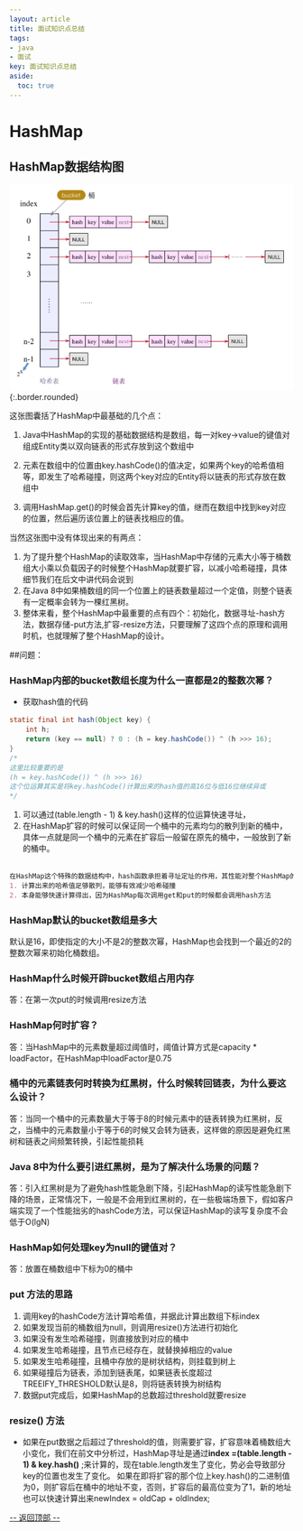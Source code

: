 ```yaml
---
layout: article
title: 面试知识点总结
tags: 
- java
- 面试
key: 面试知识点总结
aside:
  toc: true
---
```


# HashMap 
## HashMap数据结构图

![Image](/assets/mapIndex.png){:.border.rounded}

这张图囊括了HashMap中最基础的几个点：

1. Java中HashMap的实现的基础数据结构是数组，每一对key->value的键值对组成Entity类以双向链表的形式存放到这个数组中

2. 元素在数组中的位置由key.hashCode()的值决定，如果两个key的哈希值相等，即发生了哈希碰撞，则这两个key对应的Entity将以链表的形式存放在数组中

3. 调用HashMap.get()的时候会首先计算key的值，继而在数组中找到key对应的位置，然后遍历该位置上的链表找相应的值。

当然这张图中没有体现出来的有两点：

1. 为了提升整个HashMap的读取效率，当HashMap中存储的元素大小等于桶数组大小乘以负载因子的时候整个HashMap就要扩容，以减小哈希碰撞，具体细节我们在后文中讲代码会说到
2. 在Java 8中如果桶数组的同一个位置上的链表数量超过一个定值，则整个链表有一定概率会转为一棵红黑树。
3. 整体来看，整个HashMap中最重要的点有四个：初始化，数据寻址-hash方法，数据存储-put方法,扩容-resize方法，只要理解了这四个点的原理和调用时机，也就理解了整个HashMap的设计。

##问题：
### HashMap内部的bucket数组长度为什么一直都是2的整数次幂？
* 获取hash值的代码
```java
static final int hash(Object key) {
    int h;
    return (key == null) ? 0 : (h = key.hashCode()) ^ (h >>> 16);
}
/* 
这里比较重要的是
(h = key.hashCode()) ^ (h >>> 16)
这个位运算其实是将key.hashCode()计算出来的hash值的高16位与低16位继续异或
*/
```
1. 可以通过(table.length - 1) & key.hash()这样的位运算快速寻址，
2. 在HashMap扩容的时候可以保证同一个桶中的元素均匀的散列到新的桶中，具体一点就是同一个桶中的元素在扩容后一般留在原先的桶中，一般放到了新的桶中。
```markdown

在HashMap这个特殊的数据结构中，hash函数承担着寻址定址的作用，其性能对整个HashMap的性能影响巨大，那什么才是一个好的hash函数呢？
1. 计算出来的哈希值足够散列，能够有效减少哈希碰撞
2. 本身能够快速计算得出，因为HashMap每次调用get和put的时候都会调用hash方法
```



### HashMap默认的bucket数组是多大
默认是16，即使指定的大小不是2的整数次幂，HashMap也会找到一个最近的2的整数次幂来初始化桶数组。
### HashMap什么时候开辟bucket数组占用内存
答：在第一次put的时候调用resize方法
### HashMap何时扩容？
答：当HashMap中的元素数量超过阈值时，阈值计算方式是capacity * loadFactor，在HashMap中loadFactor是0.75
### 桶中的元素链表何时转换为红黑树，什么时候转回链表，为什么要这么设计？
答：当同一个桶中的元素数量大于等于8的时候元素中的链表转换为红黑树，反之，当桶中的元素数量小于等于6的时候又会转为链表，这样做的原因是避免红黑树和链表之间频繁转换，引起性能损耗
### Java 8中为什么要引进红黑树，是为了解决什么场景的问题？
答：引入红黑树是为了避免hash性能急剧下降，引起HashMap的读写性能急剧下降的场景，正常情况下，一般是不会用到红黑树的，在一些极端场景下，假如客户端实现了一个性能拙劣的hashCode方法，可以保证HashMap的读写复杂度不会低于O(lgN)
### HashMap如何处理key为null的键值对？ 
答：放置在桶数组中下标为0的桶中
### put 方法的思路
1. 调用key的hashCode方法计算哈希值，并据此计算出数组下标index
2. 如果发现当前的桶数组为null，则调用resize()方法进行初始化
3. 如果没有发生哈希碰撞，则直接放到对应的桶中
4. 如果发生哈希碰撞，且节点已经存在，就替换掉相应的value
5. 如果发生哈希碰撞，且桶中存放的是树状结构，则挂载到树上
6. 如果碰撞后为链表，添加到链表尾，如果链表长度超过TREEIFY_THRESHOLD默认是8，则将链表转换为树结构
7. 数据put完成后，如果HashMap的总数超过threshold就要resize
### resize() 方法
* 如果在put数据之后超过了threshold的值，则需要扩容，扩容意味着桶数组大小变化，我们在前文中分析过，HashMap寻址是通过**index =(table.length - 1) & key.hash()** ;来计算的，现在table.length发生了变化，势必会导致部分key的位置也发生了变化。
如果在即将扩容的那个位上key.hash()的二进制值为0，则扩容后在桶中的地址不变，否则，扩容后的最高位变为了1，新的地址也可以快速计算出来newIndex = oldCap + oldIndex;

<a href="javascript:scroll(0,0)">-- 返回顶部 --</a>

